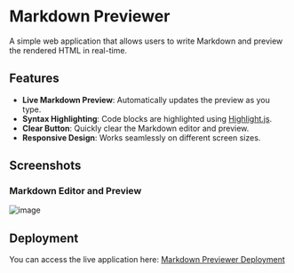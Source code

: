 # Markdown Previewer

A simple web application that allows users to write Markdown and preview the rendered HTML in real-time.

## Features

- **Live Markdown Preview**: Automatically updates the preview as you type.
- **Syntax Highlighting**: Code blocks are highlighted using [Highlight.js](https://highlightjs.org/).
- **Clear Button**: Quickly clear the Markdown editor and preview.
- **Responsive Design**: Works seamlessly on different screen sizes.

## Screenshots

### Markdown Editor and Preview

![image](https://github.com/user-attachments/assets/1fa5ee1f-1e73-445e-99d3-258b3689c4b1)


## Deployment

You can access the live application here: [Markdown Previewer Deployment]([https://your-deployment-link.com](https://markdown-previewer-one-delta.vercel.app/))
